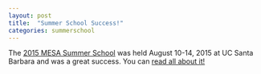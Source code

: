```yaml
---
layout: post
title:  "Summer School Success!"
categories: summerschool
---
```


The [2015 MESA Summer School][mss15] was held August 10-14, 2015 at UC
Santa Barbara and was a great success.  You can
[read all about it!][press]

[mss15]:http://cococubed.asu.edu/mesa_summer_school_2015/
[press]:http://www.news.ucsb.edu/2015/015834/cutting-edge-research-tool
